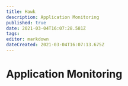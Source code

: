 ```yaml
---
title: Hawk
description: Application Monitoring
published: true
date: 2021-03-04T16:07:28.581Z
tags: 
editor: markdown
dateCreated: 2021-03-04T16:07:13.675Z
---
```


# Application Monitoring
